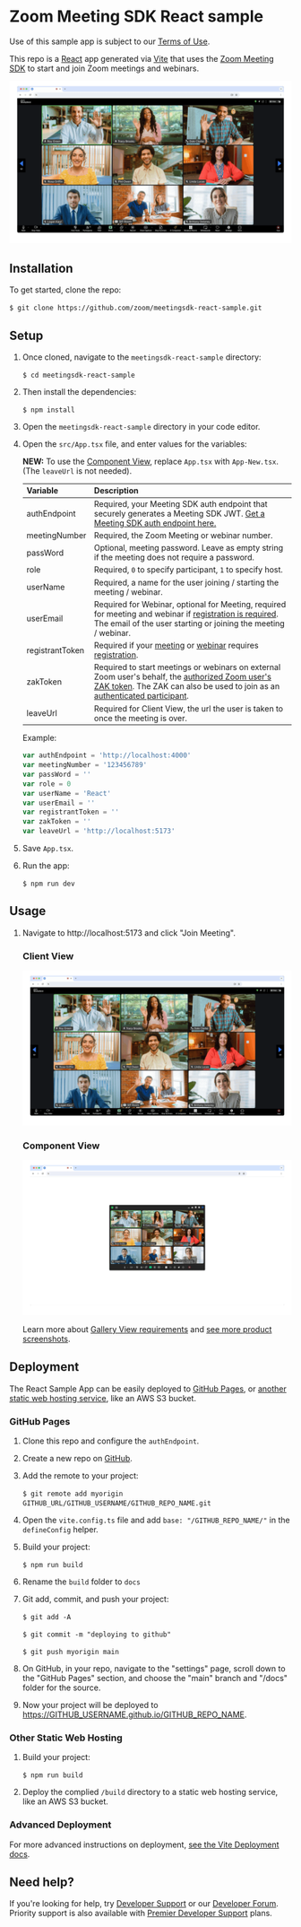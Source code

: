 # Zoom Meeting SDK React sample

Use of this sample app is subject to our [Terms of Use](https://explore.zoom.us/en/legal/zoom-api-license-and-tou/).


This repo is a [React](https://reactjs.org/) app generated via [Vite](https://vitejs.dev/) that uses the [Zoom Meeting SDK](https://developers.zoom.us/docs/meeting-sdk/web/) to start and join Zoom meetings and webinars.

![Zoom Meeting SDK Client View](/public/images/meetingsdk-web-client-view.gif)

## Installation

To get started, clone the repo:

`$ git clone https://github.com/zoom/meetingsdk-react-sample.git`

## Setup

1. Once cloned, navigate to the `meetingsdk-react-sample` directory:

   `$ cd meetingsdk-react-sample`

1. Then install the dependencies:

   `$ npm install`

1. Open the `meetingsdk-react-sample` directory in your code editor.

1. Open the `src/App.tsx` file, and enter values for the variables:

   **NEW:** To use the [Component View](https://developers.zoom.us/docs/meeting-sdk/web/component-view/), replace `App.tsx` with `App-New.tsx`. (The `leaveUrl` is not needed).

   | Variable                   | Description |
   | -----------------------|-------------|
   | authEndpoint          | Required, your Meeting SDK auth endpoint that securely generates a Meeting SDK JWT. [Get a Meeting SDK auth endpoint here.](https://github.com/zoom/meetingsdk-sample-signature-node.js) |
   | meetingNumber                   | Required, the Zoom Meeting or webinar number. |
   | passWord                   | Optional, meeting password. Leave as empty string if the meeting does not require a password. |
   | role                   | Required, `0` to specify participant, `1` to specify host. |
   | userName                   | Required, a name for the user joining / starting the meeting / webinar. |
   | userEmail                   | Required for Webinar, optional for Meeting, required for meeting and webinar if [registration is required](https://support.zoom.us/hc/en-us/articles/360054446052-Managing-meeting-and-webinar-registration). The email of the user starting or joining the meeting / webinar. |
   | registrantToken            | Required if your [meeting](https://developers.zoom.us/docs/meeting-sdk/web/client-view/meetings/#join-meeting-with-registration-required) or [webinar](https://developers.zoom.us/docs/meeting-sdk/web/client-view/webinars/#join-webinar-with-registration-required) requires [registration](https://support.zoom.us/hc/en-us/articles/360054446052-Managing-meeting-and-webinar-registration). |
   | zakToken            | Required to start meetings or webinars on external Zoom user's behalf, the [authorized Zoom user's ZAK token](https://developers.zoom.us/docs/meeting-sdk/auth/#start-meetings-and-webinars-with-a-zoom-users-zak-token). The ZAK can also be used to join as an [authenticated participant](https://support.zoom.com/hc/en/article?id=zm_kb&sysparm_article=KB0063837). |
   | leaveUrl                   | Required for Client View, the url the user is taken to once the meeting is over. |

   Example:

   ```js
   var authEndpoint = 'http://localhost:4000'
   var meetingNumber = '123456789'
   var passWord = ''
   var role = 0
   var userName = 'React'
   var userEmail = ''
   var registrantToken = ''
   var zakToken = ''
   var leaveUrl = 'http://localhost:5173'
   ```

2. Save `App.tsx`.

3. Run the app:

   `$ npm run dev`

## Usage

1. Navigate to http://localhost:5173 and click "Join Meeting".

   ### Client View

   ![Zoom Meeting SDK Client View](/public/images/meetingsdk-web-client-view.gif)

   ### Component View

   ![Zoom Meeting SDK Component View](/public/images/meetingsdk-web-component-view.gif)

   Learn more about [Gallery View requirements](https://developers.zoom.us/docs/meeting-sdk/web/gallery-view/) and [see more product screenshots](https://developers.zoom.us/docs/meeting-sdk/web/gallery-view/#how-views-look-with-and-without-sharedarraybuffer).

## Deployment

The React Sample App can be easily deployed to [GitHub Pages](#github-pages), or [another static web hosting service](#other-static-web-hosting), like an AWS S3 bucket.

### GitHub Pages

1. Clone this repo and configure the `authEndpoint`.

1. Create a new repo on [GitHub](https://github.com).

1. Add the remote to your project:

   `$ git remote add myorigin GITHUB_URL/GITHUB_USERNAME/GITHUB_REPO_NAME.git`

1. Open the `vite.config.ts` file and add `base: "/GITHUB_REPO_NAME/"` in the `defineConfig` helper.

1. Build your project:

   `$ npm run build`

1. Rename the `build` folder to `docs`

1. Git add, commit, and push your project:

   `$ git add -A`

   `$ git commit -m "deploying to github"`

   `$ git push myorigin main`

1. On GitHub, in your repo, navigate to the "settings" page, scroll down to the "GitHub Pages" section, and choose the "main" branch and "/docs" folder for the source.

1. Now your project will be deployed to https://GITHUB_USERNAME.github.io/GITHUB_REPO_NAME.

### Other Static Web Hosting

1. Build your project:

   `$ npm run build`

1. Deploy the complied `/build` directory to a static web hosting service, like an AWS S3 bucket.

### Advanced Deployment

For more advanced instructions on deployment, [see the Vite Deployment docs](https://vitejs.dev/guide/build.html#deployment).

## Need help?

If you're looking for help, try [Developer Support](https://devsupport.zoom.us) or our [Developer Forum](https://devforum.zoom.us). Priority support is also available with [Premier Developer Support](https://explore.zoom.us/docs/en-us/developer-support-plans.html) plans.
